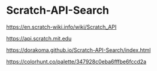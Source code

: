 # Scratch-API-Search
https://en.scratch-wiki.info/wiki/Scratch_API

https://api.scratch.mit.edu

https://dorakoma.github.io/Scratch-API-Search/index.html

https://colorhunt.co/palette/347928c0eba6fffbe6fccd2a
